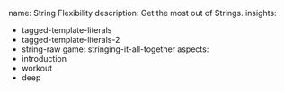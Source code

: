 name: String Flexibility
description: Get the most out of Strings.
insights:
  - tagged-template-literals
  - tagged-template-literals-2
  - string-raw
game: stringing-it-all-together
aspects:
  - introduction
  - workout
  - deep
 
